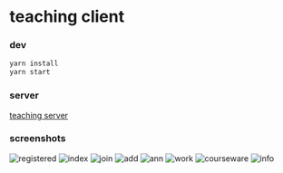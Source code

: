 # teaching client

### dev

```javascript
yarn install
yarn start
```

### server

[teaching server](https://github.com/SE-11/teaching-backend)

### screenshots

![registered](https://s4.ax1x.com/2022/02/11/Hd15FO.png)
![index](https://s4.ax1x.com/2022/02/11/Hd1b6A.png)
![join](https://s4.ax1x.com/2022/02/11/Hd17SH.png)
![add](https://s4.ax1x.com/2022/02/11/Hd1Hld.png)
![ann](https://s4.ax1x.com/2022/02/11/Hd1hTK.png)
![work](https://s4.ax1x.com/2022/02/11/Hd1fw6.png)
![courseware](https://s4.ax1x.com/2022/02/11/Hd12O1.png)
![info](https://s4.ax1x.com/2022/02/11/Hd1IYD.png)

